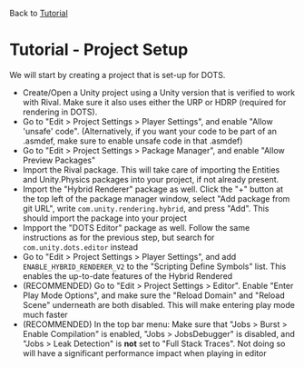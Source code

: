 Back to [Tutorial](../tutorial.md)

# Tutorial - Project Setup

We will start by creating a project that is set-up for DOTS.

- Create/Open a Unity project using a Unity version that is verified to work with Rival. Make sure it also uses either the URP or HDRP (required for rendering in DOTS). 
- Go to "Edit > Project Settings > Player Settings", and enable "Allow 'unsafe' code". (Alternatively, if you want your code to be part of an .asmdef, make sure to enable unsafe code in that .asmdef)
- Go to "Edit > Project Settings > Package Manager", and enable "Allow Preview Packages"
- Import the Rival package. This will take care of importing the Entities and Unity.Physics packages into your project, if not already present.
- Import the "Hybrid Renderer" package as well. Click the "+" button at the top left of the package manager window, select "Add package from git URL", write `com.unity.rendering.hybrid`, and press "Add". This should import the package into your project
- Impport the "DOTS Editor" package as well. Follow the same instructions as for the previous step, but search for `com.unity.dots.editor` instead
- Go to "Edit > Project Settings > Player Settings", and add `ENABLE_HYBRID_RENDERER_V2` to the "Scripting Define Symbols" list. This enables the up-to-date features of the Hybrid Rendered
- (RECOMMENDED) Go to "Edit > Project Settings > Editor". Enable "Enter Play Mode Options", and make sure the "Reload Domain" and "Reload Scene" underneath are both disabled. This will make entering play mode much faster
- (RECOMMENDED) In the top bar menu: Make sure that "Jobs > Burst > Enable Compilation" is enabled, "Jobs > JobsDebugger" is disabled, and "Jobs > Leak Detection" is **not** set to "Full Stack Traces". Not doing so will have a significant performance impact when playing in editor